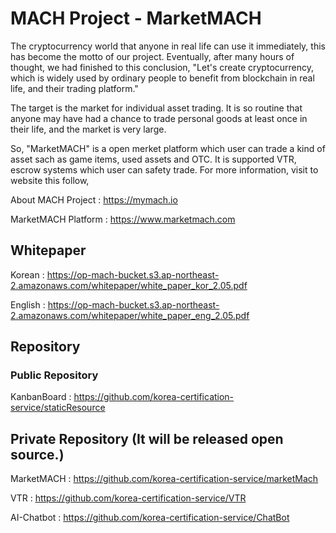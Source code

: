 # MACH Project - MarketMACH

The cryptocurrency world that anyone in real life can use it immediately, this has become the motto of our project. Eventually, after many hours of thought, we had finished to this conclusion, "Let's create cryptocurrency, which is widely used by ordinary people to benefit from blockchain in real life, and their trading platform."

The target is the market for individual asset trading. It is so routine that anyone may have had a chance to trade personal goods at least once in their life, and the market is very large.

So, "MarketMACH" is a open merket platform which user can trade a kind of asset sach as game items, used assets and OTC. It is supported VTR, escrow systems which user can safety trade. For more information, visit to website this follow, 

About MACH Project : https://mymach.io 

MarketMACH Platform : https://www.marketmach.com

## Whitepaper

Korean : https://op-mach-bucket.s3.ap-northeast-2.amazonaws.com/whitepaper/white_paper_kor_2.05.pdf

English : https://op-mach-bucket.s3.ap-northeast-2.amazonaws.com/whitepaper/white_paper_eng_2.05.pdf

## Repository 

### Public Repository

KanbanBoard : https://github.com/korea-certification-service/staticResource

## Private Repository (It will be released open source.)

MarketMACH : https://github.com/korea-certification-service/marketMach

VTR : https://github.com/korea-certification-service/VTR

AI-Chatbot : https://github.com/korea-certification-service/ChatBot

